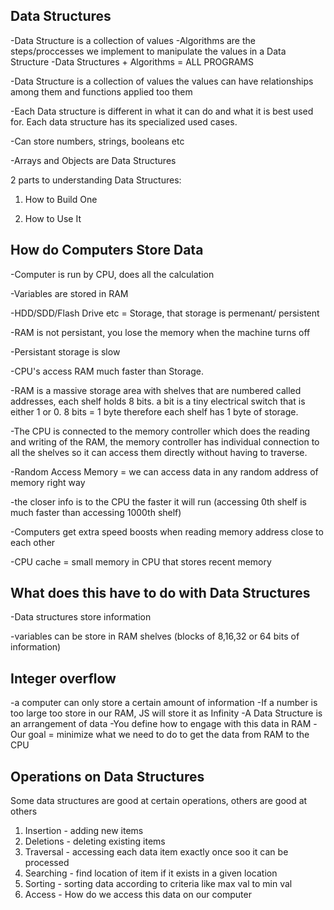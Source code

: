 ## Data Structures
-Data Structure is a collection of values
-Algorithms are the steps/proccesses we implement to manipulate the values in a Data Structure
-Data Structures + Algorithms = ALL PROGRAMS

-Data Structure is a collection of values the values can have relationships among them and functions applied too them

-Each Data structure is different in what it can do and what it is best used for. Each data structure has its specialized used cases.

-Can store numbers, strings, booleans etc

-Arrays and Objects are Data Structures

2 parts to understanding Data Structures:

1. How to Build One

2. How to Use It

## How do Computers Store Data

-Computer is run by CPU, does all the calculation

-Variables are stored in RAM

-HDD/SDD/Flash Drive etc = Storage, that storage is permenant/ persistent

-RAM is not persistant, you lose the memory when the machine turns off

-Persistant storage is slow

-CPU's access RAM much faster than Storage.

-RAM is a massive storage area with shelves that are numbered called addresses, each shelf holds 8 bits. a bit is a tiny electrical switch that is either 1 or 0. 8 bits = 1 byte therefore each shelf has 1 byte of storage. 

-The CPU is connected to the memory controller which does the reading and writing of the RAM, the memory controller has individual connection to all the shelves so it can access them directly without having to traverse.

-Random Access Memory = we can access data in any random address of memory right way

-the closer info is to the CPU the faster it will run (accessing 0th shelf is much faster than accessing 1000th shelf)

-Computers get extra speed boosts when reading memory address close to each other

-CPU cache = small memory in CPU that stores recent memory

## What does this have to do with Data Structures

-Data structures store information

-variables can be store in RAM shelves (blocks of 8,16,32 or 64 bits of information)

## Integer overflow

-a computer can only store a certain amount of information
-If a number is too large too store in our RAM, JS will store it as Infinity
-A Data Structure is an arrangement of data
-You define how to engage with this data in RAM
-Our goal = minimize what we need to do to get the data from RAM to the CPU


## Operations on Data Structures
Some data structures are good at certain operations, others are good at others

1. Insertion - adding new items
2. Deletions - deleting existing items
3. Traversal - accessing each data item exactly once soo it can be processed
4. Searching - find location of item if it exists in a given location
5. Sorting - sorting data according to criteria like max val to min val
6. Access - How do we access this data on our computer
